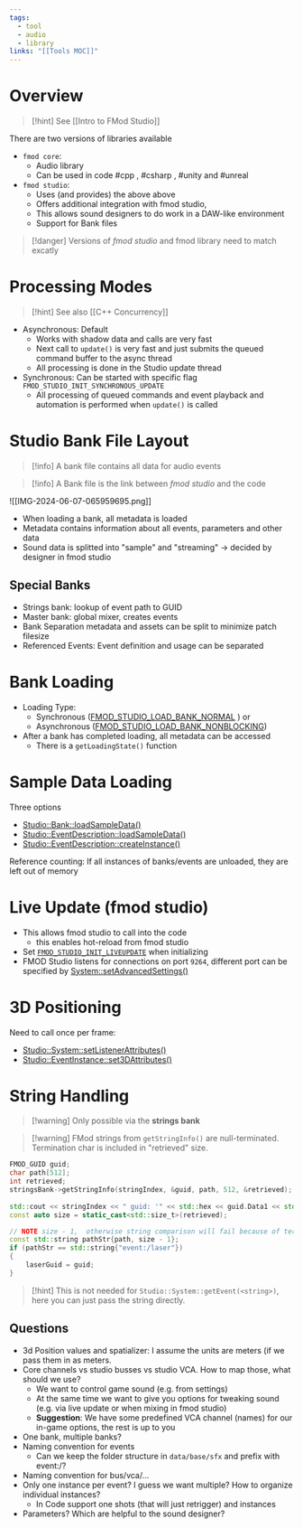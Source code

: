 ```yaml
---
tags:
  - tool
  - audio
  - library
links: "[[Tools MOC]]"
---
```

# Overview

> [!hint] See [[Intro to FMod Studio]]

There are two versions of libraries available
- `fmod core`:
	- Audio library
	- Can be used in code #cpp , #csharp , #unity and #unreal
- `fmod studio`:
	- Uses (and provides) the above above
	- Offers additional integration with fmod studio,
	- This allows sound designers to do work in a DAW-like environment
	- Support for Bank files

> [!danger] Versions of *fmod studio* and fmod library need to match excatly

# Processing Modes

> [!hint] See also [[C++ Concurrency]]

- Asynchronous: Default
	- Works with shadow data and calls are very fast
	- Next call to `update()` is very fast and just submits the queued command buffer to the async thread
	- All processing is done in the Studio update thread
- Synchronous: Can be started with specific flag `FMOD_STUDIO_INIT_SYNCHRONOUS_UPDATE`
	- All processing of queued commands and event playback and automation is performed when `update()` is called

# Studio Bank File Layout

> [!info] A bank file contains all data for audio events

>[!info] A Bank file is the link between *fmod studio* and the code

![[IMG-2024-06-07-065959695.png]]

- When loading a bank, all metadata is loaded
- Metadata contains information about all events, parameters and other data
- Sound data is splitted into "sample" and "streaming" -> decided by designer in fmod studio

## Special Banks

- Strings bank: lookup of event path to GUID
- Master bank: global mixer, creates events
- Bank Separation metadata and assets can be split to minimize patch filesize
- Referenced Events: Event definition and usage can be separated

# Bank Loading

- Loading Type:
	- Synchronous ([FMOD_STUDIO_LOAD_BANK_NORMAL](https://www.fmod.com/docs/2.03/api/studio-api-system.html#fmod_studio_load_bank_normal) ) or
	- Asynchronous ([FMOD_STUDIO_LOAD_BANK_NONBLOCKING](https://www.fmod.com/docs/2.03/api/studio-api-system.html#fmod_studio_load_bank_nonblocking))
- After a bank has completed loading, all metadata can be accessed
	- There is a `getLoadingState()` function

# Sample Data Loading

Three options
- [Studio::Bank::loadSampleData()](https://www.fmod.com/docs/2.03/api/studio-api-bank.html#studio_bank_loadsampledata)
- [Studio::EventDescription::loadSampleData()](https://www.fmod.com/docs/2.03/api/studio-api-eventdescription.html#studio_eventdescription_loadsampledata)
- [Studio::EventDescription::createInstance()](https://www.fmod.com/docs/2.03/api/studio-api-eventdescription.html#studio_eventdescription_createinstance)

Reference counting: If all instances of banks/events are unloaded, they are left out of memory

# Live Update (fmod studio)

- This allows fmod studio to call into the code
	- this enables hot-reload from fmod studio
- Set [`FMOD_STUDIO_INIT_LIVEUPDATE`](https://fmod.com/docs/2.01/api/studio-api-system.html#fmod_studio_initflags) when initializing
- FMOD Studio listens for connections on port `9264`, different port can be specified by [System::setAdvancedSettings()](https://fmod.com/docs/2.01/api/core-api-system.html#system_setadvancedsettings)

# 3D Positioning

Need to call once per frame:
- [Studio::System::setListenerAttributes()](https://www.fmod.com/docs/2.03/api/studio-api-system.html#studio_system_setlistenerattributes)
- [Studio::EventInstance::set3DAttributes()](https://www.fmod.com/docs/2.03/api/studio-api-eventinstance.html#studio_eventinstance_set3dattributes)

# String Handling

> [!warning] Only possible via the **strings bank**

> [!warning] FMod strings from `getStringInfo()` are null-terminated. Termination char is included in "retrieved" size.

```cpp
FMOD_GUID guid;  
char path[512];  
int retrieved;  
stringsBank->getStringInfo(stringIndex, &guid, path, 512, &retrieved);  
  
std::cout << stringIndex << " guid: '" << std::hex << guid.Data1 << std::dec << "', path: '" << path << "', retrieved: " << retrieved << std::endl;  
const auto size = static_cast<std::size_t>(retrieved);  

// NOTE size - 1,  otherwise string comparison will fail because of termination string
const std::string pathStr{path, size - 1};
if (pathStr == std::string{"event:/laser"})  
{  
    laserGuid = guid;  
}
```

> [!hint] This is not needed for `Studio::System::getEvent(<string>)`, here you can just pass the string directly.

## Questions

- 3d Position values and spatializer: I assume the units are meters (if we pass them in as meters.
- Core channels vs studio busses vs studio VCA. How to map those, what should we use?
	- We want to control game sound (e.g. from settings)
	- At the same time we want to give you options for tweaking sound (e.g. via live update or when mixing in fmod studio)
	- **Suggestion**: We have some predefined VCA channel (names) for our in-game options, the rest is up to you
- One bank, multiple banks?
- Naming convention for events
	- Can we keep the folder structure in `data/base/sfx` and prefix with event:/?
- Naming convention for bus/vca/...
- Only one instance per event? I guess we want multiple? How to organize individual instances?
	- In Code support one shots (that will just retrigger) and instances
- Parameters? Which are helpful to the sound designer?
